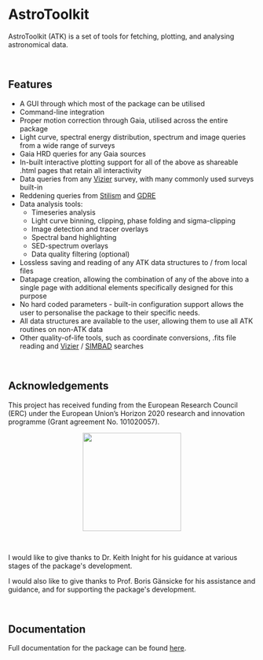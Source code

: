 AstroToolkit
============

AstroToolkit (ATK) is a set of tools for fetching, plotting, and analysing astronomical data.

<br>

Features
--------

* A GUI through which most of the package can be utilised
* Command-line integration
* Proper motion correction through Gaia, utilised across the entire package
* Light curve, spectral energy distribution, spectrum and image queries from a wide range of surveys
* Gaia HRD queries for any Gaia sources
* In-built interactive plotting support for all of the above as shareable .html pages that retain all interactivity
* Data queries from any [Vizier](https://vizier.cds.unistra.fr/) survey, with many commonly used surveys built-in
* Reddening queries from [Stilism](https://stilism.obspm.fr/) and [GDRE](https://irsa.ipac.caltech.edu/applications/DUST/)
* Data analysis tools: 
    * Timeseries analysis
    * Light curve binning, clipping, phase folding and sigma-clipping
    * Image detection and tracer overlays
    * Spectral band highlighting
    * SED-spectrum overlays
    * Data quality filtering (optional)
* Lossless saving and reading of any ATK data structures to / from local files
* Datapage creation, allowing the combination of any of the above into a single page with additional elements specifically designed for this purpose
* No hard coded parameters - built-in configuration support allows the user to personalise the package to their specific needs.
* All data structures are available to the user, allowing them to use all ATK routines on non-ATK data
* Other quality-of-life tools, such as coordinate conversions, .fits file reading and [Vizier](https://vizier.cds.unistra.fr/) / [SIMBAD](https://simbad.u-strasbg.fr/simbad/) searches

<br>

Acknowledgements
----------------
This project has received funding from the European Research Council (ERC) under the European Union’s Horizon 2020 research and innovation programme (Grant agreement No. 101020057).

<p align="center">
    <picture>
        <source media="(prefers-color-scheme: dark)" srcset="./docs/images/erc_logo_dark.png">
        <source media="(prefers-color-scheme: light)" srcset="./docs/images/erc_logo_light.png">
        <img src="./images/erc_logo_dark.png" width="200"/>
    </picture>
</p>

<br>

I would like to give thanks to Dr. Keith Inight for his guidance at various stages of the package's development.

I would also like to give thanks to Prof. Boris Gänsicke for his assistance and guidance, and for supporting the package's development.

<br>

Documentation
-------------

Full documentation for the package can be found [here](https://astrotoolkit.readthedocs.io/en/latest/).
